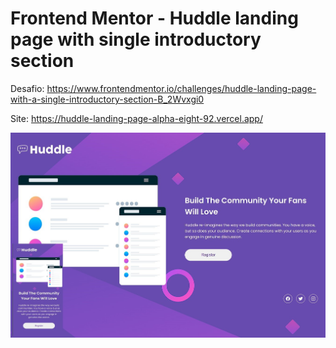 # Frontend Mentor - Huddle landing page with single introductory section

Desafio: https://www.frontendmentor.io/challenges/huddle-landing-page-with-a-single-introductory-section-B_2Wvxgi0

Site: https://huddle-landing-page-alpha-eight-92.vercel.app/

![prmergu](https://github.com/prmergu/frontendmentor_challenges/blob/main/huddle-landing-page/design/screenshot.jpg)

